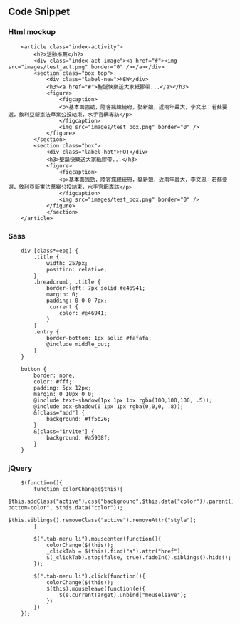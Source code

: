 Code Snippet
-----------------------------------
 
### Html mockup
		<article class="index-activity">
			<h2>活動推薦</h2>
			<div class="index-act-image"><a href="#"><img src="images/test_act.png" border="0" /></a></div>
			<section class="box top">
				<div class="label-new">NEW</div>
				<h3><a href="#">聖誕快樂送大家紙膠帶...</a></h3>
				<figure>
					<figcaption>
					<p>基本面強勁，陸客瘋總統府，娶新娘，近兩年最大，李文忠：若蘇要選，敘利亞新憲法草案公投結束，水手官網專訪</p>
					</figcaption>
					<img src="images/test_box.png" border="0" />
				</figure>
			</section>
			<section class="box">
				<div class="label-hot">HOT</div>
				<h3>聖誕快樂送大家紙膠帶...</h3>
				<figure>
					<figcaption>
					<p>基本面強勁，陸客瘋總統府，娶新娘，近兩年最大，李文忠：若蘇要選，敘利亞新憲法草案公投結束，水手官網專訪</p>
					</figcaption>
					<img src="images/test_box.png" border="0" />
				</figure>
				</section>
		</article>
 
### Sass
		div [class*=epg] {
			.title {
				width: 257px;
				position: relative;
			}
			.breadcrumb, .title {
				border-left: 7px solid #e46941;
				margin: 0;
				padding: 0 0 0 7px;
				.current {
					color: #e46941;
				}
			}
			.entry {
				border-bottom: 1px solid #fafafa;
				@include middle_out;
			}
		}
		
		button {
			border: none;
			color: #fff;
			padding: 5px 12px;
			margin: 0 10px 0 0;
			@include text-shadow(1px 1px 1px rgba(100,100,100, .5));
			@include box-shadow(0 1px 1px rgba(0,0,0, .8));
			&[class="add"] {
				background: #ff5b26;
			}
			&[class="invite"] {
				background: #a5938f;
			}
		}
 
### jQuery
 
		$(function(){
			function colorChange($this){
			$this.addClass("active").css("background",$this.data("color")).parent().css("border-bottom-color", $this.data("color"));
				$this.siblings().removeClass("active").removeAttr("style");
			}

			$(".tab-menu li").mouseenter(function(){
				colorChange($(this));
				_clickTab = $(this).find("a").attr("href");
				$(_clickTab).stop(false, true).fadeIn().siblings().hide();
			});

			$(".tab-menu li").click(function(){
				colorChange($(this));
				$(this).mouseleave(function(e){
					$(e.currentTarget).unbind("mouseleave");
				})
			})
		});
